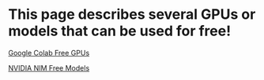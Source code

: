 # This page describes several GPUs or models that can be used for free!

[Google Colab Free GPUs](https://github.com/Lxx007/FreeGPU/blob/main/Google%20Colab.md)

[NVIDIA NIM Free Models](https://www.google.com)
